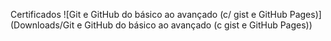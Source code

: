 Certificados
![Git e GitHub do básico ao avançado (c/ gist e GitHub Pages)](Downloads/Git e GitHub do básico ao avançado (c gist e GitHub Pages))
